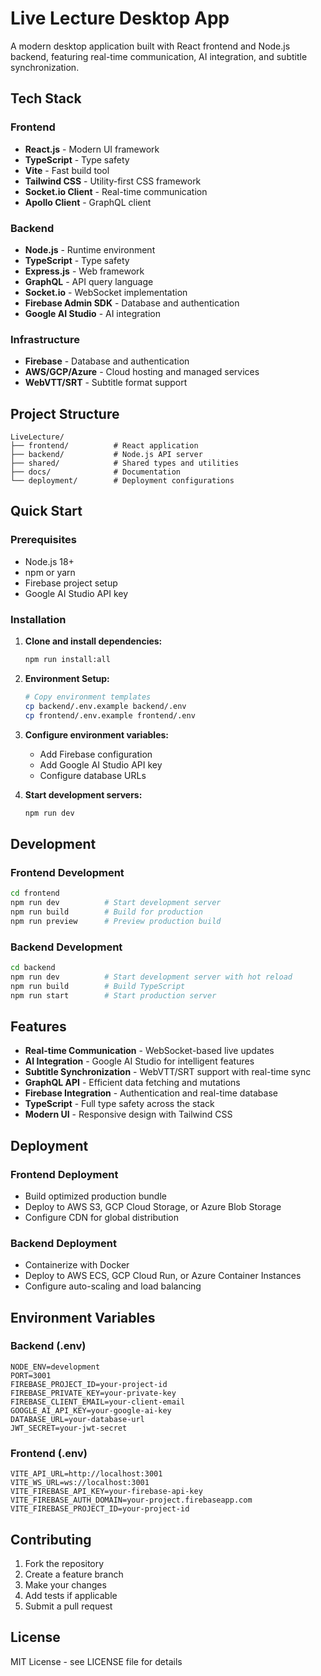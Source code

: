 # Live Lecture Desktop App

A modern desktop application built with React frontend and Node.js backend, featuring real-time communication, AI integration, and subtitle synchronization.

## Tech Stack

### Frontend
- **React.js** - Modern UI framework
- **TypeScript** - Type safety
- **Vite** - Fast build tool
- **Tailwind CSS** - Utility-first CSS framework
- **Socket.io Client** - Real-time communication
- **Apollo Client** - GraphQL client

### Backend
- **Node.js** - Runtime environment
- **TypeScript** - Type safety
- **Express.js** - Web framework
- **GraphQL** - API query language
- **Socket.io** - WebSocket implementation
- **Firebase Admin SDK** - Database and authentication
- **Google AI Studio** - AI integration

### Infrastructure
- **Firebase** - Database and authentication
- **AWS/GCP/Azure** - Cloud hosting and managed services
- **WebVTT/SRT** - Subtitle format support

## Project Structure

```
LiveLecture/
├── frontend/          # React application
├── backend/           # Node.js API server
├── shared/            # Shared types and utilities
├── docs/              # Documentation
└── deployment/        # Deployment configurations
```

## Quick Start

### Prerequisites
- Node.js 18+ 
- npm or yarn
- Firebase project setup
- Google AI Studio API key

### Installation

1. **Clone and install dependencies:**
   ```bash
   npm run install:all
   ```

2. **Environment Setup:**
   ```bash
   # Copy environment templates
   cp backend/.env.example backend/.env
   cp frontend/.env.example frontend/.env
   ```

3. **Configure environment variables:**
   - Add Firebase configuration
   - Add Google AI Studio API key
   - Configure database URLs

4. **Start development servers:**
   ```bash
   npm run dev
   ```

## Development

### Frontend Development
```bash
cd frontend
npm run dev          # Start development server
npm run build        # Build for production
npm run preview      # Preview production build
```

### Backend Development
```bash
cd backend
npm run dev          # Start development server with hot reload
npm run build        # Build TypeScript
npm run start        # Start production server
```

## Features

- **Real-time Communication** - WebSocket-based live updates
- **AI Integration** - Google AI Studio for intelligent features
- **Subtitle Synchronization** - WebVTT/SRT support with real-time sync
- **GraphQL API** - Efficient data fetching and mutations
- **Firebase Integration** - Authentication and real-time database
- **TypeScript** - Full type safety across the stack
- **Modern UI** - Responsive design with Tailwind CSS

## Deployment

### Frontend Deployment
- Build optimized production bundle
- Deploy to AWS S3, GCP Cloud Storage, or Azure Blob Storage
- Configure CDN for global distribution

### Backend Deployment
- Containerize with Docker
- Deploy to AWS ECS, GCP Cloud Run, or Azure Container Instances
- Configure auto-scaling and load balancing

## Environment Variables

### Backend (.env)
```
NODE_ENV=development
PORT=3001
FIREBASE_PROJECT_ID=your-project-id
FIREBASE_PRIVATE_KEY=your-private-key
FIREBASE_CLIENT_EMAIL=your-client-email
GOOGLE_AI_API_KEY=your-google-ai-key
DATABASE_URL=your-database-url
JWT_SECRET=your-jwt-secret
```

### Frontend (.env)
```
VITE_API_URL=http://localhost:3001
VITE_WS_URL=ws://localhost:3001
VITE_FIREBASE_API_KEY=your-firebase-api-key
VITE_FIREBASE_AUTH_DOMAIN=your-project.firebaseapp.com
VITE_FIREBASE_PROJECT_ID=your-project-id
```

## Contributing

1. Fork the repository
2. Create a feature branch
3. Make your changes
4. Add tests if applicable
5. Submit a pull request

## License

MIT License - see LICENSE file for details

